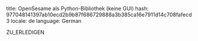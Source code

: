 title: OpenSesame als Python-Bibliothek (keine GUI)
hash: 977048141397ab10ecd2b9b87f686729888a3b385ca16e7911d14c708fafecd3
locale: de
language: German

ZU_ERLEDIGEN